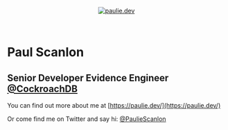 <p align="center">
  <a href="https://paulie.dev/">
    <img alt="paulie.dev" src="https://paulie.dev/images/paulie-open-graph-image-2022.jpg" />
  </a>
</p>

<br />

# Paul Scanlon

## Senior Developer Evidence Engineer [@CockroachDB](https://twitter.com/CockroachDB)

You can find out more about me at [https://paulie.dev/](https://paulie.dev/)

Or come find me on Twitter and say hi: [@PaulieScanlon](https://twitter.com/PaulieScanlon)
